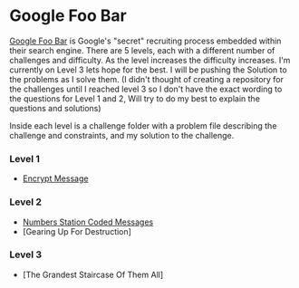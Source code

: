 # Google Foo Bar

[Google Foo Bar](http://foobar.withgoogle.com) is Google's "secret" recruiting process embedded within their search engine. There are 5 levels, each with a different number of challenges and difficulty. As the level increases the difficulty increases. I'm currently on Level 3 lets hope for the best. I will be pushing the Solution to the problems as I solve them. (I didn't thought of creating a repository for the challenges until I reached level 3 so I don't have the exact wording to the questions for Level 1 and 2, Will try to do my best to explain the questions and solutions)

Inside each level is a challenge folder with a problem file describing the challenge and constraints, and my solution to the challenge.

### Level 1
- [Encrypt Message](https://github.com/ShadyD45/Google-Foobar/blob/master/Level%201/Main.java)

### Level 2
- [Numbers Station Coded Messages](https://github.com/ShadyD45/Google-Foobar/blob/master/Level%202/Coded%20Message/CodedMessages.java)
- [Gearing Up For Destruction]

### Level 3
- [The Grandest Staircase Of Them All]


